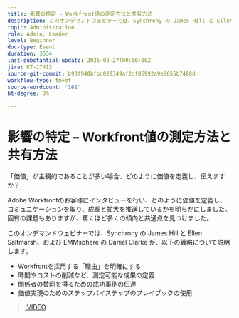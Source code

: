```yaml
---
title: 影響の特定 – Workfront値の測定方法と共有方法
description: このオンデマンドウェビナーでは、Synchrony の James Hill と Ellen Saltmarsh、EMMsphere の Daniel Clarke が、Workfrontの導入における「理由」の明確な示し、時間とコストの削減などの測定可能な成果の定義、関係者の賛同を得るための成功事例の伝達、価値実現のための段階的なプレイブックの使用といった戦略について説明します。
topic: Administration
role: Admin, Leader
level: Beginner
doc-type: Event
duration: 3534
last-substantial-update: 2025-02-27T00:00:00Z
jira: KT-17413
source-git-commit: b93f940bfbd028349af2df86992a9e0655b7480d
workflow-type: tm+mt
source-wordcount: '162'
ht-degree: 0%

---
```


# 影響の特定 – Workfront値の測定方法と共有方法

「価値」が主観的であることが多い場合、どのように価値を定義し、伝えますか？

Adobe Workfrontのお客様にインタビューを行い、どのように価値を定義し、コミュニケーションを取り、成長と拡大を推進しているかを明らかにしました。 固有の課題もありますが、驚くほど多くの傾向と共通点を見つけました。

このオンデマンドウェビナーでは、Synchrony の James Hill と Ellen Saltmarsh、および EMMsphere の Daniel Clarke が、以下の戦略について説明します。

* Workfrontを採用する「理由」を明確にする
* 時間やコストの削減など、測定可能な成果の定義
* 関係者の賛同を得るための成功事例の伝達
* 価値実現のためのステップバイステップのプレイブックの使用

>[!VIDEO](https://video.tv.adobe.com/v/3447501/?learn=on)
